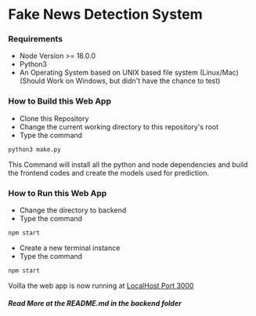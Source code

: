 # Fake News Detection System

### Requirements
<ul>
    <li> Node Version >= 18.0.0
    <li> Python3 
    <li> An Operating System based on UNIX based file system (Linux/Mac) (Should Work on Windows, but didn't have the chance to test)</li>
</ul>

### How to Build this Web App
   * Clone this Repository
   * Change the current working directory to this repository's root
   * Type the command
   ```bash
   python3 make.py
   ```
This Command will install all the python and node dependencies and build the frontend codes and create the models used for prediction.

### How to Run this Web App
* Change the directory to backend
* Type the command
```bash
npm start
```
* Create a new terminal instance
* Type the command
```bash
npm start
```
Voilla the web app is now running at <a href="http://localhost:3000"> LocalHost Port 3000 </a>


##### Read More at the README.md in the backend folder
